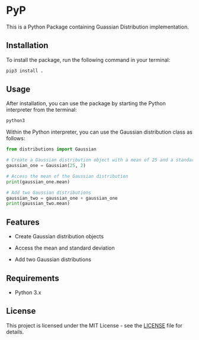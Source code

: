 # PyP

This is a Python Package containing Guassian Distribution implementation.

## Installation

To install the package, run the following command in your terminal:

```bash
pip3 install .
```

## Usage

After installation, you can use the package by starting the Python interpreter from the terminal:

```bash
python3
```

Within the Python interpreter, you can use the Gaussian distribution class as follows:

```python
from distributions import Gaussian

# Create a Gaussian distribution object with a mean of 25 and a standard deviation of 2
gaussian_one = Gaussian(25, 2)

# Access the mean of the Gaussian distribution
print(gaussian_one.mean)

# Add two Gaussian distributions
gaussian_two = gaussian_one + gaussian_one
print(gaussian_two.mean)
```

## Features

- Create Gaussian distribution objects

- Access the mean and standard deviation

- Add two Gaussian distributions

## Requirements

- Python 3.x

## License

This project is licensed under the MIT License - see the [LICENSE](LICENSE) file for details.

